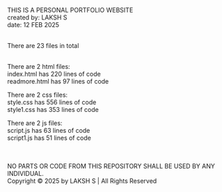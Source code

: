 THIS IS A PERSONAL PORTFOLIO WEBSITE<br>
created by: LAKSH S<br>
date: 12 FEB 2025<br><br>

There are 23 files in total<br><br>

There are 2 html files:<br>
index.html has 220 lines of code<br>
readmore.html has 97 lines of code<br>

There are 2 css files:<br>
style.css has 556 lines of code<br>
style1.css has 353 lines of code<br>

There are 2 js files:<br>
script.js has 63 lines of code<br>
script1.js has 51 lines of code<br>
<br><br>



NO PARTS OR CODE FROM THIS REPOSITORY SHALL BE USED BY ANY INDIVIDUAL. <br>
Copyright © 2025 by LAKSH S | All Rights Reserved
